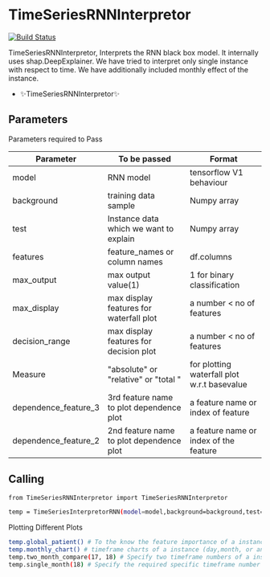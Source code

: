 # TimeSeriesRNNInterpretor

[![Build Status](https://travis-ci.org/joemccann/dillinger.svg?branch=master)]()

TimeSeriesRNNInterpretor, Interprets the RNN black box model. It internally uses shap.DeepExplainer. We have tried to interpret only single instance with respect to time. We have additionally included monthly effect of the instance.
 

- ✨TimeSeriesRNNInterpretor✨

## Parameters

Parameters required to Pass

| Parameter | To be passed | Format
| ------ | ------ |------|
| model | RNN model | tensorflow V1 behaviour
| background | training data sample| Numpy array
| test | Instance data which we want to explain | Numpy array
| features | feature_names or column names| df.columns
| max_output | max output value(1) | 1 for binary classification
|max_display | max display features for waterfall plot | a number < no of features
|decision_range | max display features for decision plot | a number < no of features
|Measure | "absolute" or "relative" or "total " | for plotting waterfall plot w.r.t basevalue
|dependence_feature_3 | 3rd feature name to plot dependence plot | a feature name or index of feature
|dependence_feature_2 | 2nd feature name to plot dependence plot | a feature name or index of the feature

## Calling

```sh
from TimeSeriesRNNInterpretor import TimeSeriesRNNInterpretor

temp = TimeSeriesInterpretorRNN(model=model,background=background,test=test,features=features,max_output=1,max_display=15,decision_range=30,Measure="absolute",dependence_feature_3="age.",dependence_feature_2="gender")

```

Plotting Different Plots

```sh
temp.global_patient() # To the know the feature importance of a instance
temp.monthly_chart() # timeframe charts of a instance (day,month, or any time frame)
temp.two_month_compare(17, 18) # Specify two timeframe numbers of a instancee to compare (days,months, or any time frames)
temp.single_month(18) # Specify the required specific timeframe number of instance(day,month, or any time frame)
```